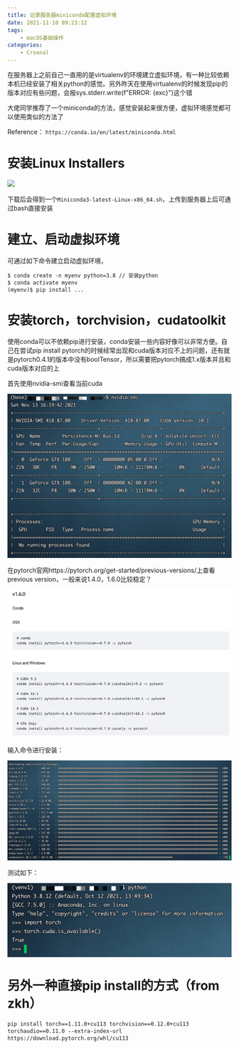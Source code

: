 ```yaml
---
title: 记录服务器miniconda配置虚拟环境
date: 2021-11-10 09:23:12
tags:
    - macOS基础操作
categories:
	- Crsenal
---
```


在服务器上之前自己一直用的是virtualenv的环境建立虚拟环境，有一种比较依赖本机已经安装了相关python的感觉。另外昨天在使用virtualenv的时候发现pip的版本对应有些问题，会报sys.stderr.write(f"ERROR: {exc}")这个错

大佬同学推荐了一个miniconda的方法，感觉安装起来很方便，虚拟环境感觉都可以使用类似的方法了

<!--more-->

Reference：
```https://conda.io/en/latest/miniconda.html```

# 安装Linux Installers

![](/images/2021-11-10-09-43-27.png)

下载后会得到一个```Miniconda3-latest-Linux-x86_64.sh```，上传到服务器上后可通过bash直接安装

# 建立、启动虚拟环境

可通过如下命令建立启动虚拟环境，

```shell
$ conda create -n myenv python=3.8 // 安装python
$ conda activate myenv
(myenv)$ pip install ... 
```

# 安装torch，torchvision，cudatoolkit

使用conda可以不依赖pip进行安装，conda安装一些内容好像可以非常方便。自己在尝试pip install pytorch的时候经常出现和cuda版本对应不上的问题，还有就是pytorch0.4.1的版本中没有boolTensor，所以需要把pytorch搞成1.x版本并且和cuda版本对应的上

首先使用nvidia-smi查看当前cuda

![](/images/2021-11-13-16-20-10.png)

在pytorch官网https://pytorch.org/get-started/previous-versions/上查看previous version，一般来说1.4.0，1.6.0比较稳定？

![](/images/2021-11-13-16-21-01.png)

输入命令进行安装：

![](/images/2021-11-13-16-21-42.png)

测试如下：

![](/images/2021-11-13-16-35-55.png)


# 另外一种直接pip install的方式（from zkh）

```shell
pip install torch==1.11.0+cu113 torchvision==0.12.0+cu113 torchaudio==0.11.0 --extra-index-url https://download.pytorch.org/whl/cu113
```